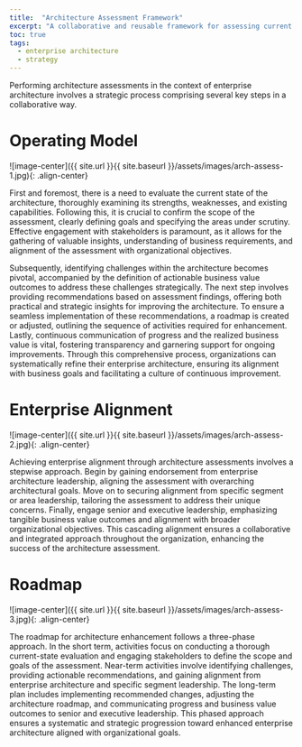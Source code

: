```yaml
---
title:  "Architecture Assessment Framework"
excerpt: "A collaborative and reusable framework for assessing current state architectures, identifying challenges, and providing recommendations."
toc: true
tags:
  - enterprise architecture
  - strategy
---
```

Performing architecture assessments in the context of enterprise architecture involves a strategic process comprising several key steps in a collaborative way.

# Operating Model
![image-center]({{ site.url }}{{ site.baseurl }}/assets/images/arch-assess-1.jpg){: .align-center}

First and foremost, there is a need to evaluate the current state of the architecture, thoroughly examining its strengths, weaknesses, and existing capabilities. Following this, it is crucial to confirm the scope of the assessment, clearly defining goals and specifying the areas under scrutiny. Effective engagement with stakeholders is paramount, as it allows for the gathering of valuable insights, understanding of business requirements, and alignment of the assessment with organizational objectives. 

Subsequently, identifying challenges within the architecture becomes pivotal, accompanied by the definition of actionable business value outcomes to address these challenges strategically. The next step involves providing recommendations based on assessment findings, offering both practical and strategic insights for improving the architecture. To ensure a seamless implementation of these recommendations, a roadmap is created or adjusted, outlining the sequence of activities required for enhancement. Lastly, continuous communication of progress and the realized business value is vital, fostering transparency and garnering support for ongoing improvements. Through this comprehensive process, organizations can systematically refine their enterprise architecture, ensuring its alignment with business goals and facilitating a culture of continuous improvement.

# Enterprise Alignment
![image-center]({{ site.url }}{{ site.baseurl }}/assets/images/arch-assess-2.jpg){: .align-center}

Achieving enterprise alignment through architecture assessments involves a stepwise approach. Begin by gaining endorsement from enterprise architecture leadership, aligning the assessment with overarching architectural goals. Move on to securing alignment from specific segment or area leadership, tailoring the assessment to address their unique concerns. Finally, engage senior and executive leadership, emphasizing tangible business value outcomes and alignment with broader organizational objectives. This cascading alignment ensures a collaborative and integrated approach throughout the organization, enhancing the success of the architecture assessment.

# Roadmap
![image-center]({{ site.url }}{{ site.baseurl }}/assets/images/arch-assess-3.jpg){: .align-center}

The roadmap for architecture enhancement follows a three-phase approach. In the short term, activities focus on conducting a thorough current-state evaluation and engaging stakeholders to define the scope and goals of the assessment. Near-term activities involve identifying challenges, providing actionable recommendations, and gaining alignment from enterprise architecture and specific segment leadership. The long-term plan includes implementing recommended changes, adjusting the architecture roadmap, and communicating progress and business value outcomes to senior and executive leadership. This phased approach ensures a systematic and strategic progression toward enhanced enterprise architecture aligned with organizational goals.
